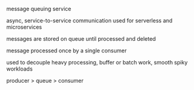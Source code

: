 message queuing service

async, service-to-service communication used for serverless and microservices

messages are stored on queue until processed and deleted

message processed once by a single consumer

used to decouple heavy processing, buffer or batch work, smooth spiky workloads

producer > queue > consumer
